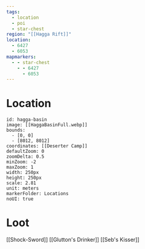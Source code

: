 ```yaml
---
tags:
  - location
  - poi
  - star-chest
region: "[[Hagga Rift]]"
location:
  - 6427
  - 6053
mapmarkers:
  - - star-chest
    - - 6427
      - 6053
---
```

# Location
```leaflet
id: hagga-basin
image: [[HaggaBasinFull.webp]]
bounds:
  - [0, 0]
  - [8012, 8012]
coordinates: [[Deserter Camp]]
defaultZoom: 0
zoomDelta: 0.5
minZoom: -2
maxZoom: 1
width: 250px
height: 250px
scale: 2.81
unit: meters
markerFolder: Locations
noUI: true
```
# Loot
[[Shock-Sword]]
[[Glutton's Drinker]]
[[Seb's Kisser]]
